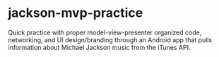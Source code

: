 # jackson-mvp-practice
Quick practice with proper model-view-presenter organized code, networking, and UI design/branding through an Android app that pulls information about Michael Jackson music from the iTunes API.
